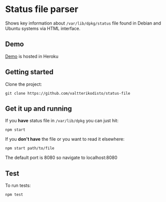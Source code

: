 # Status file parser

Shows key information about `/var/lib/dpkg/status` file found in Debian and
Ubuntu systems via HTML interface.

## Demo

[Demo](https://status-file.herokuapp.com/) is hosted in Heroku

## Getting started

Clone the project:

```
git clone https://github.com/valtterikodisto/status-file
```

## Get it up and running

If you <strong>have</strong> status file in `/var/lib/dpkg` you can just hit:

```
npm start
```

If you <strong>don't have</strong> the file or you want to read it elsewhere:

```
npm start path/to/file
```

The default port is 8080 so navigate to localhost:8080

## Test

To run tests:

```
npm test
```
